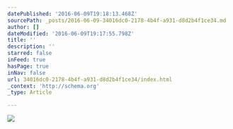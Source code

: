 ```yaml
---
datePublished: '2016-06-09T19:18:13.468Z'
sourcePath: _posts/2016-06-09-34016dc0-2178-4b4f-a931-d8d2b4f1ce34.md
author: []
dateModified: '2016-06-09T19:17:55.798Z'
title: ''
description: ''
starred: false
inFeed: true
hasPage: true
inNav: false
url: 34016dc0-2178-4b4f-a931-d8d2b4f1ce34/index.html
_context: 'http://schema.org'
_type: Article

---
```

![](https://the-grid-user-content.s3-us-west-2.amazonaws.com/eccf8023-f7db-41e9-b19e-f46b810673b0.jpg)